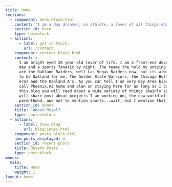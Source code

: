```yaml
---
title: Home
sections:
  - component: hero_block.html
    content: "I am a day dreamer, an athlete, a lover of all things dogs, a soon to be father, and most importantly I am an individual with a voice. \U0001F9B8\U0001F3FE‍♂️"
    section_id: hero
    type: heroblock
  - actions:
      - label: get in touch.
        url: /contact
    component: content_block.html
    content: >-
      I am bright eyed 28 year old lover of life. I am a front-end developer by
      day and a sports fanatic by night. The teams the hold my undying loyalty
      are the Oakland Raiders, well Las Vegas Raiders now, but its always going
      to be Oakland for me. The Golden State Warriors, the Chicago Bulls (Jordan
      era) and the Oakland A's. As you can tell I am very Bay Area biased. I now
      call Phoenix,AZ home and plan on staying here for as long as I can. In
      this blog you will read about a wide variety of things (mainly sports). I
      will share post about projects I am working on, the new world of
      parenthood, and not to mention sports...wait, did I mention that already?
    section_id: about
    title: 'About Myself. '
    type: contentblock
  - actions:
      - label: View Blog
        url: blog/index.html
    component: posts_block.html
    num_posts_displayed: 4
    section_id: recent-posts
    title: Recent Posts
    type: postsblock
menus:
  main:
    title: Home
    weight: 1
layout: home
---
```


